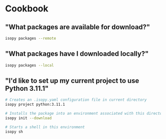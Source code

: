 # Cookbook

## "What packages are available for download?"

```bash
isopy packages --remote
```

## "What packages have I downloaded locally?"

```bash
isopy packages --local
```

## "I'd like to set up my current project to use Python 3.11.1"

```bash
# Creates an .isopy.yaml configuration file in current directory
isopy project python:3.11.1

# Installs the package into an environment associated with this directory
isopy init --download

# Starts a shell in this environment
isopy sh
```
